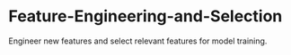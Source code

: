 # Feature-Engineering-and-Selection
Engineer new features and select relevant features for model training.
